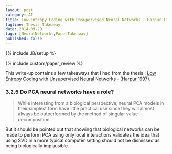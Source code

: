 ```yaml
---
layout: post
category: AI
title: Low Entropy Coding with Unsupervised Neural Networks - Harpur 1997
tagline: Thesis Takeaway
date: 2014-09-29
tags: [NeuralNetworks,PaperTakeaway]
published: false
---
```

{% include JB/setup %}

{% include custom/paper_review %}

This write-up contains a few takeaways that I had from the thesis :
[Low Entropy Coding with Unsupervised Neural Networks - (Harpur 1997)](http://mi.eng.cam.ac.uk/reports/svr-ftp/auto-pdf/harpur_thesis.pdf).

### 3.2.5 Do PCA neural networks have a role?

> While interesting from a biological perspective, neural PCA models in their simplest form have little practical use since they will almost always be outperformed by the method of singular value decomposition.

But it should be pointed out that showing that biological networks can be made to perform PCA using only local interactions validates the idea that using SVD in a more typical computer setting should not be dismissed as being biologically implausible.


